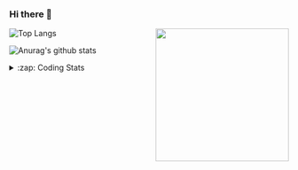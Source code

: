 ### Hi there 👋

<!--
**tao8687/tao8687** is a ✨ _special_ ✨ repository because its `README.md` (this file) appears on your GitHub profile.

Here are some ideas to get you started:

- 🔭 I’m currently working on ...
- 🌱 I’m currently learning ...
- 👯 I’m looking to collaborate on ...
- 🤔 I’m looking for help with ...
- 💬 Ask me about ...
- 📫 How to reach me: ...
- 😄 Pronouns: ...
- ⚡ Fun fact: ...
-->

<img align='right' src="https://media.giphy.com/media/M9gbBd9nbDrOTu1Mqx/giphy.gif" width="240">

  
![Top Langs](https://github-readme-stats.vercel.app/api/top-langs/?username=tao8687&layout=compact&title_color=23238E&text_color=A67D3D)

![Anurag's github stats](https://github-readme-stats.vercel.app/api?username=tao8687&show_icons=true&&text_color=A67D3D&title_color=23238E&show_icons=false&count_private=true&hide=stars)

<details>
  <summary>:zap: Coding Stats</summary>
  <br>
    
<!--START_SECTION:waka-->

```txt
From: 01 December 2024 - To: 08 December 2024

C++                   7 hrs 26 mins   ██████████░░░░░░░░░░░░░░░   40.47 %
YAML                  4 hrs 59 mins   ██████▓░░░░░░░░░░░░░░░░░░   27.16 %
reStructuredText      1 hr 26 mins    ██░░░░░░░░░░░░░░░░░░░░░░░   07.85 %
Python                1 hr 24 mins    ██░░░░░░░░░░░░░░░░░░░░░░░   07.61 %
Other                 1 hr 20 mins    █▓░░░░░░░░░░░░░░░░░░░░░░░   07.29 %
```

<!--END_SECTION:waka-->
</details>
